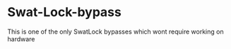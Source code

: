 # Swat-Lock-bypass
This is one of the only SwatLock bypasses which wont require working on hardware
